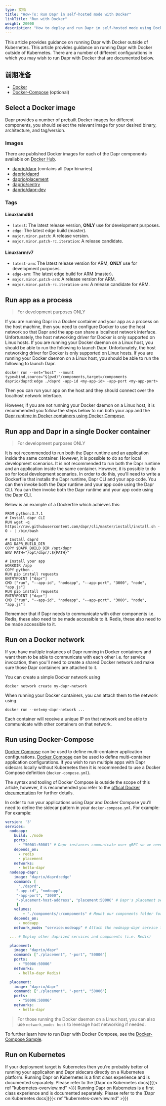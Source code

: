 ```yaml
---
type: 文档
title: "How-To: Run Dapr in self-hosted mode with Docker"
linkTitle: "Run with Docker"
weight: 20000
description: "How to deploy and run Dapr in self-hosted mode using Docker"
---
```


This article provides guidance on running Dapr with Docker outside of Kubernetes. This article provides guidance on running Dapr with Docker outside of Kubernetes. There are a number of different configurations in which you may wish to run Dapr with Docker that are documented below.

## 前期准备
- [Docker](https://docs.docker.com/get-docker/)
- [Docker-Compose](https://docs.docker.com/compose/install/) (optional)

## Select a Docker image
Dapr provides a number of prebuilt Docker images for different components, you should select the relevant image for your desired binary, architecture, and tag/version.

### Images
There are published Docker images for each of the Dapr components available on [Docker Hub](https://hub.docker.com/u/daprio).
- [daprio/dapr](https://hub.docker.com/r/daprio/dapr) (contains all Dapr binaries)
- [daprio/daprd](https://hub.docker.com/r/daprio/daprd)
- [daprio/placement](https://hub.docker.com/r/daprio/placement)
- [daprio/sentry](https://hub.docker.com/r/daprio/sentry)
- [daprio/dapr-dev](https://hub.docker.com/r/daprio/dapr-dev)

### Tags
#### Linux/amd64
- `latest`: The latest release version, **ONLY** use for development purposes.
- `edge`: The latest edge build (master).
- `major.minor.patch`: A release version.
- `major.minor.patch-rc.iteration`: A release candidate.
#### Linux/arm/v7
- `latest-arm`: The latest release version for ARM, **ONLY** use for development purposes.
- `edge-arm`: The latest edge build for ARM (master).
- `major.minor.patch-arm`: A release version for ARM.
- `major.minor.patch-rc.iteration-arm`: A release candidate for ARM.

## Run app as a process
> For development purposes ONLY

If you are running Dapr in a Docker container and your app as a process on the host machine, then you need to configure Docker to use the host network so that Dapr and the app can share a localhost network interface. Unfortunately, the host networking driver for Docker is only supported on Linux hosts. If you are running your Docker daemon on a Linux host, you should be able to run the following to launch Dapr. Unfortunately, the host networking driver for Docker is only supported on Linux hosts. If you are running your Docker daemon on a Linux host, you should be able to run the following to launch Dapr.
```shell
docker run --net="host" --mount type=bind,source="$(pwd)"/components,target=/components daprio/daprd:edge ./daprd -app-id <my-app-id> -app-port <my-app-port>
```
Then you can run your app on the host and they should connect over the localhost network interface.

However, if you are not running your Docker daemon on a Linux host, it is recommended you follow the steps below to run both your app and the [Dapr runtime in Docker containers using Docker Compose](#run-dapr-in-a-docker-container-using-docker-compose).

## Run app and Dapr in a single Docker container
> For development purposes ONLY

It is not recommended to run both the Dapr runtime and an application inside the same container. However, it is possible to do so for local development scenarios. It is not recommended to run both the Dapr runtime and an application inside the same container. However, it is possible to do so for local development scenarios. In order to do this, you'll need to write a Dockerfile that installs the Dapr runtime, Dapr CLI and your app code. You can then invoke both the Dapr runtime and your app code using the Dapr CLI. You can then invoke both the Dapr runtime and your app code using the Dapr CLI.

Below is an example of a Dockerfile which achieves this:
```
FROM python:3.7.1
# Install dapr CLI
RUN wget -q https://raw.githubusercontent.com/dapr/cli/master/install/install.sh -O - | /bin/bash

# Install daprd
ARG DAPR_BUILD_DIR
COPY $DAPR_BUILD_DIR /opt/dapr
ENV PATH="/opt/dapr/:${PATH}"

# Install your app
WORKDIR /app
COPY python .
RUN pip install requests
ENTRYPOINT ["dapr"]
CMD ["run", "--app-id", "nodeapp", "--app-port", "3000", "node", "app.js"]
RUN pip install requests
ENTRYPOINT ["dapr"]
CMD ["run", "--app-id", "nodeapp", "--app-port", "3000", "node", "app.js"]
```

Remember that if Dapr needs to communicate with other components i.e. Redis, these also need to be made accessible to it. Redis, these also need to be made accessible to it.

## Run on a Docker network
If you have multiple instances of Dapr running in Docker containers and want them to be able to communicate with each other i.e. for service invocation, then you'll need to create a shared Docker network and make sure those Dapr containers are attached to it.

You can create a simple Docker network using
```
docker network create my-dapr-network
```
When running your Docker containers, you can attach them to the network using
```
docker run --net=my-dapr-network ...
```
Each container will receive a unique IP on that network and be able to communicate with other containers on that network.

## Run using Docker-Compose
[Docker Compose](https://docs.docker.com/compose/) can be used to define multi-container application configurations. [Docker Compose](https://docs.docker.com/compose/) can be used to define multi-container application configurations. If you wish to run multiple apps with Dapr sidecars locally without Kubernetes then it is recommended to use a Docker Compose definition (`docker-compose.yml`).

The syntax and tooling of Docker Compose is outside the scope of this article, however, it is recommended you refer to the [offical Docker documentation](https://docs.docker.com/compose/) for further details.

In order to run your applications using Dapr and Docker Compose you'll need to define the sidecar pattern in your `docker-compose.yml`. For example: For example:

```yaml
version: '3'
services:
  nodeapp:
    build: ./node
    ports:
      - "50001:50001" # Dapr instances communicate over gRPC so we need to expose the gRPC port
    depends_on:
      - redis
      - placement
    networks:
      - hello-dapr
  nodeapp-dapr:
    image: "daprio/daprd:edge"
    command: [
      "./daprd",
     "-app-id", "nodeapp",
     "-app-port", "3000",
     "-placement-host-address", "placement:50006" # Dapr's placement service can be reach via the docker DNS entry
     ]
    volumes:
        - "./components/:/components" # Mount our components folder for the runtime to use
    depends_on:
      - nodeapp
    network_mode: "service:nodeapp" # Attach the nodeapp-dapr service to the nodeapp network namespace

  ... # Deploy other daprized services and components (i.e. Redis)

  placement:
    image: "daprio/dapr"
    command: ["./placement", "-port", "50006"]
    ports:
      - "50006:50006"
    networks:
      - hello-dapr Redis)

  placement:
    image: "daprio/dapr"
    command: ["./placement", "-port", "50006"]
    ports:
      - "50006:50006"
    networks:
      - hello-dapr
```

> For those running the Docker daemon on a Linux host, you can also use `network_mode: host` to leverage host networking if needed.

To further learn how to run Dapr with Docker Compose, see the [Docker-Compose Sample](https://github.com/dapr/samples/tree/master/hello-docker-compose).

## Run on Kubernetes
If your deployment target is Kubernetes then you're probably better of running your applicaiton and Dapr sidecars directly on a Kubernetes platform. Running Dapr on Kubernetes is a first class experience and is documented separately. Please refer to the [Dapr on Kubernetes docs]({{< ref "kubernetes-overview.md" >}}) Running Dapr on Kubernetes is a first class experience and is documented separately. Please refer to the [Dapr on Kubernetes docs]({{< ref "kubernetes-overview.md" >}})

